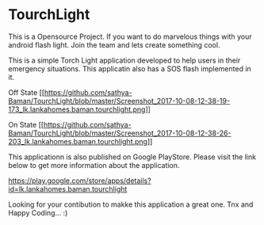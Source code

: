 # TourchLight
This is a Opensource Project. If you want to do marvelous things with your android flash light. Join the team and lets create something cool.

This is a simple Torch Light application developed to help users in their emergency situations. This applicatin also has a SOS flash implemented in it.

Off State
[[https://github.com/sathya-Baman/TourchLight/blob/master/Screenshot_2017-10-08-12-38-19-173_lk.lankahomes.baman.tourchlight.png]]

On State
[[https://github.com/sathya-Baman/TourchLight/blob/master/Screenshot_2017-10-08-12-38-26-203_lk.lankahomes.baman.tourchlight.png]]

This applicationn is also published on Google PlayStore. Please visit the link below to get more information about the application.

https://play.google.com/store/apps/details?id=lk.lankahomes.baman.tourchlight

Looking for your contibution to makke this application a great one. Tnx and Happy Coding... :)
